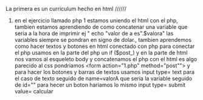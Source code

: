 La primera es un curriculum hecho en html
//////
1. en el ejercicio llamado php 1 estamos uniendo el html con el php, tambien estamos aprendiendo de como concatenar una variable que seria a la hora de imprimir ej " echo "valor de a es".$valora" las variables siempre se pondran en signo de dolar., tambien aprendemos como hacer textos y botones en html conectado con php para conectar el php usamos en la parte del php un if ($post_) y en la parte de html nos vamos al esqueleto body y concatenamos el php con el html es algo parecido al css pondriamos <form action="1.php" method="post""> y para hacer los botones y barras de textos usamos input type= text para el caso de texto seguido de name=valorA que seria la variable seguido de id="" para hecer un boton hariamos lo mismo input type= submit value= calcular
